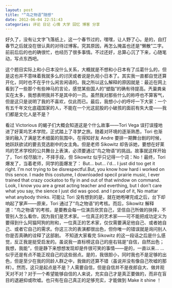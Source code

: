 ```yaml
---
layout: post 
title: "“鸟之物语”随想"
date: 2012-06-04 22:51:43
categories: 评论 日记 心情 大学 回忆 博客 分享
---
```


好久了，没有让文字飞落纸上，这一个春节过的，嘿嘿，让人野了心。是的，自打春节之后就没在很认真的对待过博客。究其原因，再怎么掩盖也还是“懒散”二字。前前后后的也的确很忙，也经历了很多事情。不过还好，总算心沉了下来，心随笔动，写点东西吧。

这个题目实际上和小日本没什么关系，大概就是不想和小日本有了瓜葛什么的，但是这也并不意味着我就多么的讨厌或者说是仇视小日本了。其实我一直都自觉还算开化，同时也不在乎什么闲言闲语的。我之所以这么解释的原因就是：最近在网上看到了一些那个有些神马的言论，感觉某些国人的“塑脂”的确有待提高。兲巢粪亲实在太多，我想表明我并不是其中的一员。虽然我对那些什么的称呼也不算客气，但是这只是说明了我的不喜欢，仅此而已。最后，我想小小的呼吁一下大家：一个有五千年文化底蕴国家的人，不能在一个光这屁股的小破孩的面前有失大度——我们都是文化人是不是？

看过 Victorious 的蝎子们大概会知道这是个什么故事——Tori Vega 误打误撞地进了好莱坞艺术学院，正式踏上了寻梦之旅。随着对环境的逐渐熟悉，Tori 也渐渐的融入了满是艺术细菌的氛围中。在得知好友 Andre 要排一期舞台剧的时候，她跃跃欲试的要去竞选剧中的女主角。但是老师 Sikowitz 却告诉她，要想在好莱坞的艺术学校的公共舞台上表演，必须要通过“鸟之物语”的挑战。故事就这样开始了，Tori 绞尽脑汁，不择手段，但 Sikowitz 似乎只记得一个词：No！最终，Tori 爆发了，当着老师，同学的面爆发了：
But... but... i'd... I just did too get it right. I'm not trying to be disrespectful.But, you know how hard i worked on this sence. I made this costume, I downloaded specil prairie music, I ever trained that crazy cockatoo to fly in and out of that window on command. Look, I know you are a great acting teacher and everthing, but I don't care what you say, the sience I just did was good. and I proud of it, No mattar what anybody thinks.
可能让 Tori 没有想到的是，就在她咆哮完成之后，台下却响起了掌声——原来，Tori 通过了“鸟之物语”的考核。而后，Sikowitz 解释道：“鸟之物语”的考核，是要教会每一位演员欣赏自己，坚信自己所做的抉择，不管别人怎么看你，因为我们是艺术家。一位真正的艺术家——可不能把成功定义为要得到什么阿猫阿狗的附和，一位真正的艺术家，仅仅需要满足他自己、或者她自己、或者它自己的需求。你这三次的表演都很出色，但你唯一的错误就是询问别人你是否真确的诠释了这部剧。
不知道大家看完 Sikowitz 的这一段话之后是什么感觉，反正我是挺受启发的。虽说我一直标榜这自己的座右铭是“自信，自然出色；我想，我能”，但是静下来想想发现却是件很可笑的事情——是的，一直以来... ... 似乎还是有点不能正视自己的这些弱点。是的，我很胆小，同时我也不是足够的出色，但是至少在我的同龄人群之中，我做的还算不错（虽说并没有像自己吹嘘的那样）。然而，这只是起点是不是？人需要自信，但是自信并不是夜郎自大、做井观天对不对？对于一个希望能够自信的人来说，充实自己才是真正要做的，而非在盲目的退避抑或吹嘘。也只有在自己真正的足够充实，才能做到 Make it shine ！